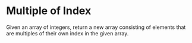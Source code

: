 # Multiple of Index

Given an array of integers, return a new array consisting of elements that are multiples of their own index in the given array.
